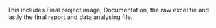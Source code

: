 This includes Final project image, Documentation, the raw excel fie and lastly the final report and data analysing file.
